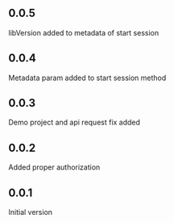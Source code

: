 ## 0.0.5
libVersion added to metadata of start session

## 0.0.4
Metadata param added to start session method

## 0.0.3
Demo project and api request fix added

## 0.0.2
Added proper authorization

## 0.0.1
Initial version

